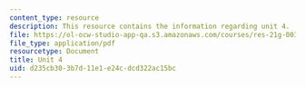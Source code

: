 ```yaml
---
content_type: resource
description: This resource contains the information regarding unit 4.
file: https://ol-ocw-studio-app-qa.s3.amazonaws.com/courses/res-21g-003-learning-chinese-a-foundation-course-in-mandarin-spring-2011/d235cb303b7d11e1e24cdcd322ac15bc_MITRES_21G_003S11_unit04.pdf
file_type: application/pdf
resourcetype: Document
title: Unit 4
uid: d235cb30-3b7d-11e1-e24c-dcd322ac15bc
---
```

